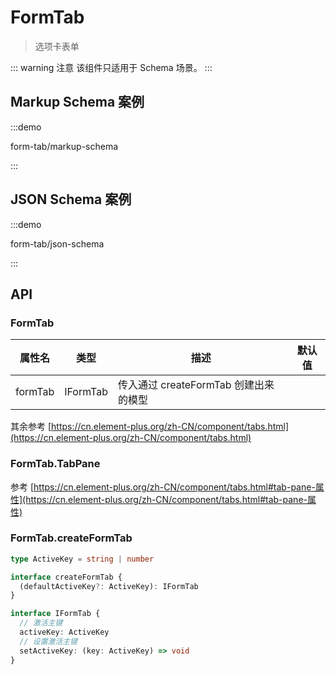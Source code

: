 # FormTab

> 选项卡表单

::: warning 注意
该组件只适用于 Schema 场景。
:::

## Markup Schema 案例

:::demo

form-tab/markup-schema

:::

## JSON Schema 案例

:::demo

form-tab/json-schema

:::

## API

### FormTab

| 属性名  | 类型     | 描述                                  | 默认值 |
| ------- | -------- | ------------------------------------- | ------ |
| formTab | IFormTab | 传入通过 createFormTab 创建出来的模型 |        |

其余参考 [https://cn.element-plus.org/zh-CN/component/tabs.html](https://cn.element-plus.org/zh-CN/component/tabs.html)

### FormTab.TabPane

参考 [https://cn.element-plus.org/zh-CN/component/tabs.html#tab-pane-属性](https://cn.element-plus.org/zh-CN/component/tabs.html#tab-pane-属性)

### FormTab.createFormTab

```ts pure
type ActiveKey = string | number

interface createFormTab {
  (defaultActiveKey?: ActiveKey): IFormTab
}

interface IFormTab {
  // 激活主键
  activeKey: ActiveKey
  // 设置激活主键
  setActiveKey: (key: ActiveKey) => void
}
```
